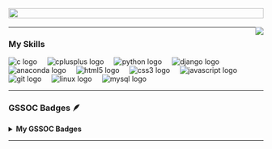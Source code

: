 <!-- Intro Section -->
<p align="center"> 
  <img src="https://readme-typing-svg.demolab.com/?lines=Hi,+I'm+Navika+Agarwal;" height="40%" width="100%">
</p>

<!-- Giphy Image -->
<img align="right" height="120" src="https://media.giphy.com/media/v1.Y2lkPTc5MGI3NjExeGRrb2t6dDc1MjhzdHppeGU1MHdkd3B2a2lrYjY4YjBiOWp5M3Z6bSZlcD12MV9pbnRlcm5hbF9naWZfYnlfaWQmY3Q9Zw/ispEc1253326c/giphy.gif" />

---

### My Skills
<div align="left">
  <img src="https://cdn.jsdelivr.net/gh/devicons/devicon/icons/c/c-original.svg" height="30" alt="c logo"/>
  <img width="12"/>
  <img src="https://cdn.jsdelivr.net/gh/devicons/devicon/icons/cplusplus/cplusplus-original.svg" height="30" alt="cplusplus logo"/>
  <img width="12"/>
  <img src="https://cdn.jsdelivr.net/gh/devicons/devicon/icons/python/python-original.svg" height="30" alt="python logo"/>
  <img width="12"/>
  <img src="https://cdn.jsdelivr.net/gh/devicons/devicon/icons/django/django-plain.svg" height="30" alt="django logo"/>
  <img width="12"/>
  <img src="https://cdn.jsdelivr.net/gh/devicons/devicon/icons/anaconda/anaconda-original.svg" height="30" alt="anaconda logo"/>
  <img width="12"/>
  <img src="https://cdn.jsdelivr.net/gh/devicons/devicon/icons/html5/html5-original.svg" height="30" alt="html5 logo"/>
  <img width="12"/>
  <img src="https://cdn.jsdelivr.net/gh/devicons/devicon/icons/css3/css3-original.svg" height="30" alt="css3 logo"/>
  <img width="12"/>
  <img src="https://cdn.jsdelivr.net/gh/devicons/devicon/icons/javascript/javascript-original.svg" height="30" alt="javascript logo"/>
  <img width="12"/>
  <img src="https://cdn.jsdelivr.net/gh/devicons/devicon/icons/git/git-original.svg" height="30" alt="git logo"/>
  <img width="12"/>
  <img src="https://cdn.jsdelivr.net/gh/devicons/devicon/icons/linux/linux-original.svg" height="30" alt="linux logo"/>
  <img width="12"/>
  <img src="https://cdn.jsdelivr.net/gh/devicons/devicon/icons/mysql/mysql-original.svg" height="30" alt="mysql logo"/>
</div>

---

### GSSOC Badges 🪶
<details>	
 <summary><b>My GSSOC Badges</b></summary>
 <div align="center">
   <a href="https://gssoc.girlscript.tech/leaderboard">
     <img src="https://raw.githubusercontent.com/girlscript/gssoc-website-new/main/public/badges/postman.png" width="100px" height="100px" />
     <img src="https://github.com/GSSoC24/Contributor/blob/main/assets/Adventurer%20Badge.png" width="100px" height="100px" />
     <img src="https://github.com/girlscript/gssoc-website-new/blob/main/public/badges/2.png" width="100px" height="100px" />
     <img src="https://github.com/girlscript/gssoc-website-new/blob/main/public/badges/3.png" width="100px" height="100px" />
     <img src="https://github.com/girlscript/gssoc-website-new/blob/main/public/badges/4.png" width="100px" height="100px" />
     <img src="https://github.com/girlscript/gssoc-website-new/blob/main/public/badges/5.png" width="100px" height="100px" />
     <img src="https://github.com/girlscript/gssoc-website-new/blob/main/public/badges/6.png" width="105px" height="105px" />
     <img src="https://github.com/girlscript/gssoc-website-new/blob/main/public/badges/7.png" width="100px" height="100px" />
     <img src="https://github.com/girlscript/gssoc-website-new/blob/main/public/badges/8.png" width="100px" height="100px" />
   </a>
 </div>
</details>

---

